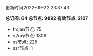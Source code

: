 更新时间2022-09-22 23:37:43

**总订阅: 64**
**总节点: 9892**
**有效节点: 2107**
- trojan节点: 75
- v2ray节点: 1806
- ss节点: 225
- ssr节点: 1
